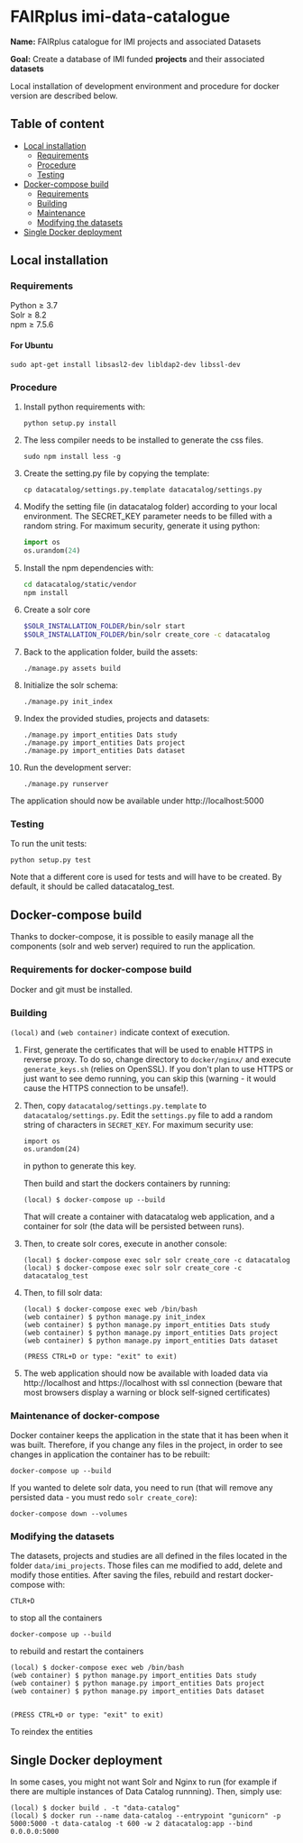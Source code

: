 # FAIRplus imi-data-catalogue

**Name:** FAIRplus catalogue for IMI projects and associated Datasets

**Goal:** Create a database of IMI funded **projects** and their associated **datasets**

Local installation of development environment and procedure for docker version are described below.

## Table of content

* [Local installation](#local-installation)
    * [Requirements](#requirements)
    * [Procedure](#procedure)
    * [Testing](#testing)
* [Docker-compose build](#docker-compose-build)
    * [Requirements](#requirements-for-docker-compose-build)
    * [Building](#building)
    * [Maintenance](#maintenance-of-docker-compose)
    * [Modifying the datasets](#modifying-the-datasets)
* [Single Docker deployment](#single-docker-deployment)

## Local installation

### Requirements

Python ≥ 3.7  
Solr ≥ 8.2  
npm ≥ 7.5.6

#### For Ubuntu

```
sudo apt-get install libsasl2-dev libldap2-dev libssl-dev
```

### Procedure

1. Install python requirements with:

    ```
    python setup.py install
    ```

1. The less compiler needs to be installed to generate the css files.

    ```
    sudo npm install less -g
    ```

1. Create the setting.py file by copying the template:
    ```
    cp datacatalog/settings.py.template datacatalog/settings.py
    ```
1. Modify the setting file (in datacatalog folder) according to your local environment. The SECRET_KEY parameter needs
   to be filled with a random string. For maximum security, generate it using python:
   ```python
   import os
   os.urandom(24)
    ```
1. Install the npm dependencies with:

    ```bash
    cd datacatalog/static/vendor
    npm install
    ```
1. Create a solr core

    ```bash
    $SOLR_INSTALLATION_FOLDER/bin/solr start
    $SOLR_INSTALLATION_FOLDER/bin/solr create_core -c datacatalog
    ```

1. Back to the application folder, build the assets:

    ```
    ./manage.py assets build
    ```

1. Initialize the solr schema:

    ```
    ./manage.py init_index
    ```
1. Index the provided studies, projects and datasets:

     ```
     ./manage.py import_entities Dats study
     ./manage.py import_entities Dats project
     ./manage.py import_entities Dats dataset
     ```

1. Run the development server:

    ```
    ./manage.py runserver
    ```

The application should now be available under http://localhost:5000

### Testing

To run the unit tests:

```
python setup.py test
```

Note that a different core is used for tests and will have to be created. By default, it should be called
datacatalog_test.

## Docker-compose build

Thanks to docker-compose, it is possible to easily manage all the components (solr and web server) required to run the
application.

### Requirements for docker-compose build

Docker and git must be installed.

### Building

`(local)` and `(web container)` indicate context of execution.

1. First, generate the certificates that will be used to enable HTTPS in reverse proxy. To do so, change directory
   to `docker/nginx/` and execute `generate_keys.sh` (relies on OpenSSL). If you don't plan to use HTTPS or just want to
   see demo running, you can skip this (warning - it would cause the HTTPS connection to be unsafe!).

1. Then, copy `datacatalog/settings.py.template` to `datacatalog/settings.py`. Edit the `settings.py` file to add a
   random string of characters in `SECRET_KEY`. For maximum security use:

   ```
   import os
   os.urandom(24)
   ```
   in python to generate this key.

   Then build and start the dockers containers by running:

   ```
   (local) $ docker-compose up --build
   ```

   That will create a container with datacatalog web application, and a container for solr (the data will be persisted
   between runs).

1. Then, to create solr cores, execute in another console:

   ```
   (local) $ docker-compose exec solr solr create_core -c datacatalog
   (local) $ docker-compose exec solr solr create_core -c datacatalog_test

   ```

1. Then, to fill solr data:

   ```
   (local) $ docker-compose exec web /bin/bash
   (web container) $ python manage.py init_index
   (web container) $ python manage.py import_entities Dats study
   (web container) $ python manage.py import_entities Dats project
   (web container) $ python manage.py import_entities Dats dataset

   (PRESS CTRL+D or type: "exit" to exit)
   ```
1. The web application should now be available with loaded data via http://localhost and https://localhost with ssl
   connection (beware that most browsers display a warning or block self-signed certificates)

### Maintenance of docker-compose

Docker container keeps the application in the state that it has been when it was built. Therefore, if you change any
files in the project, in order to see changes in application the container has to be rebuilt:

```
docker-compose up --build
```

If you wanted to delete solr data, you need to run (that will remove any persisted data - you must
redo `solr create_core`):

```
docker-compose down --volumes
```

### Modifying the datasets

The datasets, projects and studies are all defined in the files located in the folder `data/imi_projects`. Those files
can me modified to add, delete and modify those entities. After saving the files, rebuild and restart docker-compose
with:

```
CTLR+D
```

to stop all the containers

```
docker-compose up --build
```

to rebuild and restart the containers

```
(local) $ docker-compose exec web /bin/bash
(web container) $ python manage.py import_entities Dats study 
(web container) $ python manage.py import_entities Dats project
(web container) $ python manage.py import_entities Dats dataset
 

(PRESS CTRL+D or type: "exit" to exit)
```

To reindex the entities

## Single Docker deployment

In some cases, you might not want Solr and Nginx to run (for example if there are multiple instances of Data Catalog
runnning). Then, simply use:

```
(local) $ docker build . -t "data-catalog"
(local) $ docker run --name data-catalog --entrypoint "gunicorn" -p 5000:5000 -t data-catalog -t 600 -w 2 datacatalog:app --bind 0.0.0.0:5000
```
